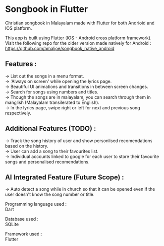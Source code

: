 # Songbook in Flutter  

Christian songbook in Malayalam made with Flutter for both Andrioid and IOS platform.  

This app is built using Flutter (IOS - Android cross platform framework).  
Visit the following repo for the older version made natively for Android :  
https://github.com/amaljoe/songbook_native_android  

## Features :  
-> List out the songs in a menu format.  
-> 'Always on screen' while opening the lyrics page.  
-> Beautiful UI animations and transitions in between screen changes.  
-> Search for songs using numbers and titles.  
-> Though the songs are in malayalam, you can search through them in manglish (Malayalam transilerated to English).  
-> In the lyrics page, swipe right or left for next and previous song respectively.  

## Additional Features (TODO) : 
-> Track the song history of user and show personlised recomendations based on the history.  
-> User can add a song to their favourites list.  
-> Individual accounts linked to google for each user to store their favourite songs and personalised recomendations. 

## AI Integrated Feature (Future Scope) :  
-> Auto detect a song while in church so that it can be opened even if the user doesn't know the song number or title.  

Programming language used :  
Dart

Database used :  
SQLite

Framework used :  
Flutter
